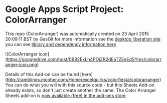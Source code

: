 # Google Apps Script Project: ColorArranger
This repo (ColorArranger) was automatically created on 23 April 2015 20:09:11 BST by GasGit
for more information see the [desktop liberation site](https://ramblings.mcpher.com/drive-sdk-and-github/getting-your-apps-scripts-to-github/ "desktop liberation")
you can see [library and dependency information here](dependencies.md)



![ColorArranger icon] (https://googledrive.com/host/0B92ExLh4POiZR2dEaTZEeEdSYms/colorarranger-icon.png) 


Details of this Add-on can be found [here] (http://ramblings.mcpher.com/Home/excelquirks/colorfiesta/colorarranger)
You can do what you will with this source code - but this Sheets Add-on already exists, so don't just create another the same.
The Color Arranger Sheets add-on is [now available (free) in the add-ons store](https://chrome.google.com/webstore/detail/colorarranger/peamiedkpabiagflbceioliielpfehpb). 




